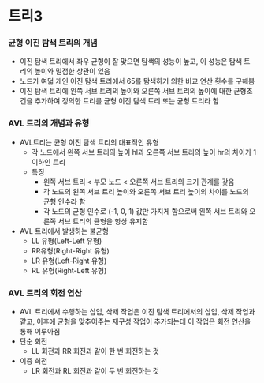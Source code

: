# 트리3

### 균형 이진 탐색 트리의 개념

- 이진 탐색 트리에서 좌우 균형이 잘 맞으면 탐색의 성능이 높고, 이 성능은 탐색 트리의 높이와 밀접한 상관이 있음
- 노드가 여덟 개인 이진 탐색 트리에서 65를 탐색하기 의한 비교 연산 횟수를 구해봄
- 이진 탐색 트리에 왼쪽 서브 트리의 높이와 오른쪽 서브 트리의 높이에 대한 균형조건을 추가하여 정의한 트리를 균형 이진 탐색 트리 또는 균형 트리라 함

### AVL 트리의 개념과 유형

- AVL트리는 균형 이진 탐색 트리의 대표적인 유형
    - 각 노드에서 왼쪽 서브 트리의 높이 hl과 오른쪽 서브 트리의 높이 hr의 차이가 1 이하인 트리
    - 특징
        - 왼쪽 서브 트리 < 부모 노드 < 오른쪽 서브 트리의 크기 관계를 갖음
        - 각 노드의 왼쪽 서브 트리 높이와 오른쪽 서브 트리 높이의 차이를 노드의 균형 인수라 함
        - 각 노드의 균형 인수로 (-1, 0, 1) 값만 가지게 함으로써 왼쪽 서브 트리와 오른쪽 서브 트리의 균형을 항상 유지함
- AVL 트리에서 발생하는 불균형
    - LL 유형(Left-Left 유형)
    - RR유형(Right-Right 유형)
    - LR 유형(Left-Right 유형)
    - RL 유헝(Right-Left 유형)

### AVL 트리의 회전 연산

- AVL 트리에서 수행하는 삽입, 삭제 작업은 이진 탐색 트리에서의 삽입, 삭제 작업과 같고, 이후에 균형을 맞추어주는 재구성 작업이 추가되는데 이 작업은 회전 연산을 통해 이루아짐
- 단순 회전
    - LL 회전과 RR 회전과 같이 한 번 회전하는 것
- 이중 회전
    - LR 회전과 RL 회전과 같이 두 번 회전하는 것